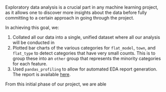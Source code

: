 Exploratory data analysis is a crucial part in any machine learning project, as it allows one to discover more insights about the data before fully committing to a certain approach in going through the project. 

In achieving this goal, we:

1. Collated all our data into a single, unified dataset where all our analysis will be conducted in
2. Plotted bar charts of the various categories for `flat_model`, `town`, and `flat_type` to detect categories that have very small counts. This is to group these into an `other` group that represents the minority categories for each feature.
3. Used `pandas_profiling` to allow for automated EDA report generation. The report is available [here](df_combined_report.html).

From this initial phase of our project, we are able
